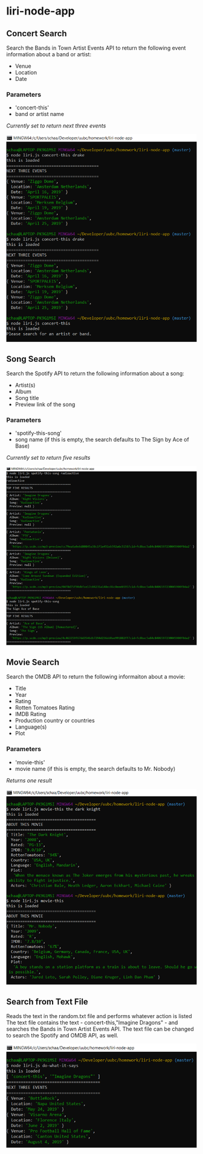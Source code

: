 # liri-node-app

## Concert Search 
Search the Bands in Town Artist Events API to return the following event information about a band or artist:

* Venue
* Location
* Date

### Parameters
* 'concert-this'
* band or artist name

*Currently set to return next three events*

![Concert](/screenshots/concert-this.png)

## Song Search
Search the Spotify API to return the following information about a song:
* Artist(s)
* Album
* Song title
* Preview link of the song

### Parameters
* 'spotify-this-song'
* song name (if this is empty, the search defaults to The Sign by Ace of Base)

*Currently set to return five results*

![Spotify](/screenshots/spotify-this.png)

## Movie Search
Search the OMDB API to return the following informaiton about a movie:
* Title
* Year
* Rating
* Rotten Tomatoes Rating
* IMDB Rating
* Production country or countries
* Language(s)
* Plot

### Parameters
* 'movie-this'
* movie name (if this is empty, the search defaults to Mr. Nobody)

*Returns one result*

![Movie](/screenshots/movie-this.png)

## Search from Text File
Reads the text in the random.txt file and performs whatever action is listed
The text file contains the text - concert-this,"Imagine Dragons" - and searches the Bands in Town Artist Events API.
The text file can be changed to search the Spotify and OMDB API, as well.

![Text](/screenshots/do-what-it-says.png)
